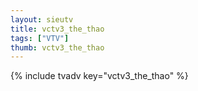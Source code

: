 ```yaml
--- 
layout: sieutv
title: vctv3_the_thao
tags: ["VTV"]
thumb: vctv3_the_thao
---
```

{% include tvadv key="vctv3_the_thao" %}
